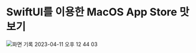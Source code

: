 #  SwiftUI를 이용한 MacOS App Store 맛보기

![화면 기록 2023-04-11 오후 12 44 03](https://user-images.githubusercontent.com/63503972/231051153-7d3d4549-4db6-4111-9e30-8bb9614d51ba.gif)
